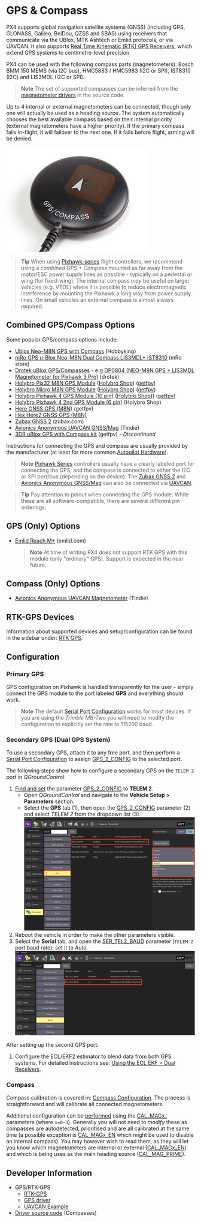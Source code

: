 # GPS & Compass

PX4 supports global navigation satellite systems (GNSS) (including GPS, GLONASS, Galileo, BeiDou, QZSS and SBAS) using receivers that communicate via the UBlox, MTK Ashtech or Emlid protocols, or via UAVCAN.
It also supports [Real Time Kinematic (RTK) GPS Receivers](../gps_compass/rtk_gps.md), which extend GPS systems to centimetre-level precision.

PX4 can be used with the following compass parts (magnetometers): Bosch BMM 150 MEMS (via I2C bus), HMC5883 / HMC5983 (I2C or SPI), IST8310 (I2C) and LIS3MDL (I2C or SPI).

> **Note** The set of supported compasses can be inferred from the [magnetometer drivers](https://github.com/PX4/PX4-Autopilot/tree/master/src/drivers/magnetometer) in the source code.

Up to 4 internal or external magnetometers can be connected, though only one will actually be used as a heading source.
The system automatically chooses the best available compass based on their internal priority (external magnetometers have a higher priority).
If the primary compass fails in-flight, it will failover to the next one.
If it fails before flight, arming will be denied.

![GPS + Compass](../../assets/hardware/gps/gps_compass.jpg)

> **Tip** When using [Pixhawk-series](../flight_controller/pixhawk_series.md) flight controllers, we recommend using a *combined GPS + Compass* mounted as far away from the motor/ESC power supply lines as possible - typically on a pedestal or wing (for fixed-wing).
  The internal compass *may* be useful on larger vehicles (e.g. VTOL) where it is possible to reduce electromagnetic interference by mounting the Pixhawk a long way from power supply lines.
  On small vehicles an external compass is almost always required.


## Combined GPS/Compass Options

Some popular GPS/compass options include:
* [Ublox Neo-M8N GPS with Compass](https://hobbyking.com/en_us/ublox-neo-m8n-gps-with-compass.html?gclid=Cj0KCQjwqM3VBRCwARIsAKcekb3ojv1ZhLz1-GuvCsUuGT8ZZuw8meMIV_I6pgUCj6DJRzHBY9OApekaAgI5EALw_wcB&gclsrc=aw.ds&___store=en_us) (Hobbyking)
* [mRo GPS u-Blox Neo-M8N Dual Compass LIS3MDL+ IST8310](https://store.mrobotics.io/ProductDetails.asp?ProductCode=mro-gps003-mr) (mRo store)
* [Drotek uBlox GPS/Compasses](https://store-drotek.com/index.php?controller=search&s=ublox+compass) - e.g [DP0804 (NEO-M9N GPS + LIS3MDL Magnetometer for Pixhawk 3 Pro)](https://store-drotek.com/920-DP0804.html) (drotek)
* [Holybro Pix32 M8N GPS Module](https://shop.holybro.com/pix32-gps-module_p1099.html) ([Holybro Shop](https://shop.holybro.com/pix32-gps-module_p1099.html)) ([getfpv](https://www.getfpv.com/holybro-pix32-neo-m8n-gps.html))
* [Holybro Micro M8N GPS Module](https://shop.holybro.com/micro-m8n-gps_p1009.html) ([Holybro Shop](https://shop.holybro.com/micro-m8n-gps_p1009.html)) ([getfpv](https://www.getfpv.com/holybro-micro-m8n-gps-module.html))
* [Holybro Pixhawk 4 GPS Module (10 pin)](https://shop.holybro.com/pixhawk-4-gps-module_p1094.html) ([Holybro Shop](https://shop.holybro.com/pixhawk-4-gps-module_p1094.html))) ([getfpv](https://www.getfpv.com/holybro-pixhawk-4-neo-m8n-gps.html))
* [Holybro Pixhawk 4 2nd GPS Module (6 pin)](https://shop.holybro.com/pixhawk4-2nd-gps-module_p1145.html) (Holybro Shop)
* [Here GNSS GPS (M8N)](https://www.getfpv.com/here-gnss-gps-m8n.html) (getfpv)
* [Hex Here2  GNSS GPS (M8N)](../gps_compass/gps_hex_here2.md)
* [Zubax GNSS 2](https://zubax.com/products/gnss_2) (zubax.com)
* [Avionics Anonymous UAVCAN GNSS/Mag](https://www.tindie.com/products/avionicsanonymous/uavcan-gps-magnetometer/) (Tindie)
* [3DR uBlox GPS with Compass kit](https://www.getfpv.com/3dr-ublox-gps-with-compass-kit.html) (getfpv) - *Discontinued*

Instructions for connecting the GPS and compass are usually provided by the manufacturer (at least for more common [Autopilot Hardware](../flight_controller/README.md)).

> **Note** [Pixhawk Series](../flight_controller/pixhawk_series.md) controllers usually have a clearly labeled port for connecting the GPS, and the compass is connected to either the I2C or SPI port/bus (depending on the device). 
  The [Zubax GNSS 2](https://zubax.com/products/gnss_2) and [Avionics Anonymous GNSS/Mag](https://www.tindie.com/products/avionicsanonymous/uavcan-gps-magnetometer/) can also be connected via [UAVCAN](../uavcan/README.md).

<span></span>
> **Tip** Pay attention to pinout when connecting the GPS module.
  While these are all software-compatible, there are several different pin orderings.

## GPS (Only) Options

* [Emlid Reach M+](https://emlid.com/reach/) (emlid.com)
  > **Note** At time of writing PX4 does not support RTK GPS with this module (only "ordinary" GPS).
    Support is expected in the near future.

## Compass (Only) Options

* [Avionics Anonymous UAVCAN Magnetometer](https://www.tindie.com/products/avionicsanonymous/uavcan-magnetometer/) (Tindie)

## RTK-GPS Devices

Information about supported devices and setup/configuration can be found in the sidebar under: [RTK GPS](../gps_compass/rtk_gps.md).


## Configuration

### Primary GPS

GPS configuration on Pixhawk is handled transparently for the user - simply connect the GPS module to the port labeled **GPS** and everything should work.

> **Note** The default [Serial Port Configuration](../peripherals/serial_configuration.md#default_port_mapping) works for most devices.
  If you are using the *Trimble MB-Two* you will need to modify the configuration to explicitly set the rate to 115200 baud.


<span id="dual_gps"></span>
### Secondary GPS (Dual GPS System)

To use a secondary GPS, attach it to any free port, and then perform a [Serial Port Configuration](../peripherals/serial_configuration.md) to assign [GPS_2_CONFIG](../advanced_config/parameter_reference.md#GPS_2_CONFIG) to the selected port.

The following steps show how to configure a secondary GPS on the `TELEM 2` port in *QGroundControl*:

1. [Find and set](../advanced_config/parameters.md) the parameter [GPS_2_CONFIG](../advanced_config/parameter_reference.md#GPS_2_CONFIG) to **TELEM 2**.
   - Open *QGroundControl* and navigate to the **Vehicle Setup > Parameters** section.
   - Select the **GPS** tab (1), then open the [GPS_2_CONFIG](../advanced_config/parameter_reference.md#GPS_2_CONFIG) parameter (2) and select *TELEM 2* from the dropdown list (3).
     ![QGC Serial Example](../../assets/peripherals/qgc_serial_config_example.png)
1. Reboot the vehicle in order to make the other parameters visible.
1. Select the **Serial** tab, and open the [SER_TEL2_BAUD](../advanced_config/parameter_reference.md#SER_TEL2_BAUD) parameter (`TELEM 2` port baud rate): set it to *Auto*.
  ![QGC Serial Baudrate Example](../../assets/peripherals/qgc_serial_baudrate_example.png)

After setting up the second GPS port:
1. Configure the ECL/EKF2 estimator to blend data from both GPS systems.
   For detailed instructions see: [Using the ECL EKF > Dual Receivers](../advanced_config/tuning_the_ecl_ekf.md#dual-receivers).

### Compass

Compass calibration is covered in: [Compass Configuration](../config/compass.md).
The process is straightforward and will calibrate all connected magnetometers.

Additional configuration can be [performed](../advanced_config/parameters.md) using the [CAL\_MAGx\_](../advanced_config/parameter_reference.md#CAL_MAG0_EN) parameters (where `x=0-3`).
Generally you will not need to *modify* these as compasses are autodetected, prioritised and are all calibrated at the same time
(a possible exception is [CAL\_MAGx\_EN](../advanced_config/parameter_reference.md#CAL_MAG0_EN) which might be used to disable an internal compass).
You may however wish to read them, as they will let you know which magnetometers are internal or external ([CAL\_MAGx\_EN](../advanced_config/parameter_reference.md#CAL_MAG0_EN)) and which is being uses as the main heading source ([CAL_MAG_PRIME](../advanced_config/parameter_reference.md#CAL_MAG_PRIME)).


## Developer Information

- GPS/RTK-GPS
  - [RTK-GPS](../advanced/rtk_gps.md)
  - [GPS driver](../modules/modules_driver.md#gps)
  - [UAVCAN Example](../uavcan/README.md)
- [Driver source code](https://github.com/PX4/PX4-Autopilot/tree/master/src/drivers/magnetometer) (Compasses)
